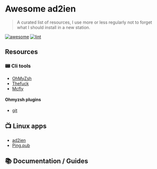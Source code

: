 # Awesome ad2ien

> A curated list of resources, I use more or less regularly not to forget what I should install in a new station.

[![awesome](https://cdn.rawgit.com/sindresorhus/awesome/d7305f38d29fed78fa85652e3a63e154dd8e8829/media/badge.svg)](https://github.com/ad2ien/awesome)
[![lint](https://img.shields.io/github/workflow/status/ad2ien/awesome/Lint?label=lint&logo=github)](https://github.com/ad2ien/awesome/actions/workflows/lint.yml)

## Resources

### 📟️ Cli tools

- [OhMyZsh](https://github.com/ohmyzsh/ohmyzsh/)
- [Thefuck](https://github.com/nvbn/thefuck)
- [Mcfly](https://github.com/cantino/mcfly)

#### Ohmyzsh plugins

- [git](https://github.com/ohmyzsh/ohmyzsh/tree/master/plugins/git)

## 📺️ Linux apps

- [ad2ien](https://explore.ad2ien.network/)
- [Ping.pub](https://ping.pub/ad2ien%20testnet?testnet)

## 📚 Documentation / Guides
